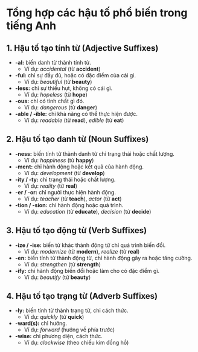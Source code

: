 
# Tổng hợp các hậu tố phổ biến trong tiếng Anh

## 1. Hậu tố tạo tính từ (Adjective Suffixes)
- **-al:** biến danh từ thành tính từ.
  - Ví dụ: *accidental* (từ **accident**)
- **-ful:** chỉ sự đầy đủ, hoặc có đặc điểm của cái gì.
  - Ví dụ: *beautiful* (từ **beauty**)
- **-less:** chỉ sự thiếu hụt, không có cái gì.
  - Ví dụ: *hopeless* (từ **hope**)
- **-ous:** chỉ có tính chất gì đó.
  - Ví dụ: *dangerous* (từ **danger**)
- **-able / -ible:** chỉ khả năng có thể thực hiện được.
  - Ví dụ: *readable* (từ **read**), *edible* (từ **eat**)

## 2. Hậu tố tạo danh từ (Noun Suffixes)
- **-ness:** biến tính từ thành danh từ chỉ trạng thái hoặc chất lượng.
  - Ví dụ: *happiness* (từ **happy**)
- **-ment:** chỉ hành động hoặc kết quả của hành động.
  - Ví dụ: *development* (từ **develop**)
- **-ity / -ty:** chỉ trạng thái hoặc chất lượng.
  - Ví dụ: *reality* (từ **real**)
- **-er / -or:** chỉ người thực hiện hành động.
  - Ví dụ: *teacher* (từ **teach**), *actor* (từ **act**)
- **-tion / -sion:** chỉ hành động hoặc quá trình.
  - Ví dụ: *education* (từ **educate**), *decision* (từ **decide**)

## 3. Hậu tố tạo động từ (Verb Suffixes)
- **-ize / -ise:** biến từ khác thành động từ chỉ quá trình biến đổi.
  - Ví dụ: *modernize* (từ **modern**), *realize* (từ **real**)
- **-en:** biến tính từ thành động từ, chỉ hành động gây ra hoặc tăng cường.
  - Ví dụ: *strengthen* (từ **strength**)
- **-ify:** chỉ hành động biến đổi hoặc làm cho có đặc điểm gì.
  - Ví dụ: *beautify* (từ **beauty**)

## 4. Hậu tố tạo trạng từ (Adverb Suffixes)
- **-ly:** biến tính từ thành trạng từ, chỉ cách thức.
  - Ví dụ: *quickly* (từ **quick**)
- **-ward(s):** chỉ hướng.
  - Ví dụ: *forward* (hướng về phía trước)
- **-wise:** chỉ phương diện, cách thức.
  - Ví dụ: *clockwise* (theo chiều kim đồng hồ)
